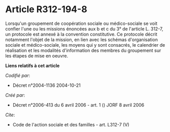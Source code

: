 # Article R312-194-8

Lorsqu'un groupement de coopération sociale ou médico-sociale se voit confier l'une ou les missions énoncées aux b et c du 3°
de l'article L. 312-7, un protocole est annexé à la convention constitutive. Ce protocole décrit notamment l'objet de la
mission, en lien avec les schémas d'organisation sociale et médico-sociale, les moyens qui y sont consacrés, le calendrier de
réalisation et les modalités d'information des membres du groupement sur les étapes de mise en oeuvre.

**Liens relatifs à cet article**

_Codifié par_:

  - Décret n°2004-1136 2004-10-21

_Créé par_:

  - Décret n°2006-413 du 6 avril 2006 - art. 1 () JORF 8 avril 2006

_Cite_:

  - Code de l'action sociale et des familles - art. L312-7 (V)
